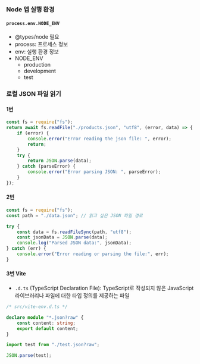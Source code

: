 ### Node 앱 실행 환경

#### `process.env.NODE_ENV`

-   @types/node 필요
-   process: 프로세스 정보
-   env: 실행 환경 정보
-   NODE_ENV
    -   production
    -   development
    -   test

### 로컬 JSON 파일 읽기

#### 1번

```typescript
const fs = require("fs");
return await fs.readFile("./products.json", "utf8", (error, data) => {
	if (error) {
		console.error("Error reading the json file: ", error);
		return;
	}
	try {
		return JSON.parse(data);
	} catch (parseError) {
		console.error("Error parsing JSON: ", parseError);
	}
});
```

#### 2번

```typescript
const fs = require("fs");
const path = "./data.json"; // 읽고 싶은 JSON 파일 경로

try {
	const data = fs.readFileSync(path, "utf8");
	const jsonData = JSON.parse(data);
	console.log("Parsed JSON data:", jsonData);
} catch (err) {
	console.error("Error reading or parsing the file:", err);
}
```

#### 3번 Vite

-   `.d.ts` (TypeScript Declaration File): TypeScript로 작성되지 않은 JavaScript 라이브러리나 파일에 대한 타입 정의를 제공하는 파일

```typescript
/* src/vite-env.d.ts */

declare module "*.json?raw" {
	const content: string;
	export default content;
}
```

```typescript
import test from "./test.json?raw";

JSON.parse(test);
```
